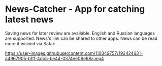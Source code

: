 # News-Catcher - App for catching latest news

Saving news for later review are available.
English and Russian languages are supported. 
News's link can be shared to other apps. 
News can be read more if wished via Safari.

https://user-images.githubusercontent.com/110349757/193424631-a4967905-b1ff-4db5-be44-0374ee06e68a.mp4
